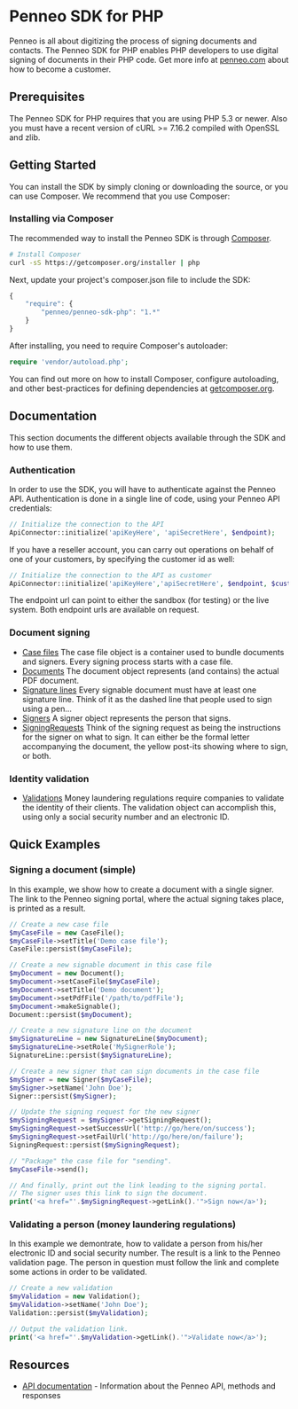 # Penneo SDK for PHP
Penneo is all about digitizing the process of signing documents and contacts. The Penneo SDK for PHP enables PHP developers to use digital signing of documents in their PHP code. Get more info at [penneo.com](https://penneo.com/) about how to become a customer.

## Prerequisites
The Penneo SDK for PHP requires that you are using PHP 5.3 or newer. Also you must have a recent version of cURL >= 7.16.2 compiled with OpenSSL and zlib.

## Getting Started
You can install the SDK by simply cloning or downloading the source, or you can use Composer. We recommend that you use Composer:

### Installing via Composer

The recommended way to install the Penneo SDK is through [Composer](http://getcomposer.org).

```bash
# Install Composer
curl -sS https://getcomposer.org/installer | php
```

Next, update your project's composer.json file to include the SDK:

```javascript
{
    "require": {
        "penneo/penneo-sdk-php": "1.*"
    }
}
```

After installing, you need to require Composer's autoloader:

```php
require 'vendor/autoload.php';
```
You can find out more on how to install Composer, configure autoloading, and other best-practices for defining dependencies at [getcomposer.org](http://getcomposer.org).

## Documentation
This section documents the different objects available through the SDK and how to use them. 

### Authentication
In order to use the SDK, you will have to authenticate against the Penneo API. Authentication is done in a single line of code, using your Penneo API credentials:

```php
// Initialize the connection to the API
ApiConnector::initialize('apiKeyHere', 'apiSecretHere', $endpoint);
```

If you have a reseller account, you can carry out operations on behalf of one of your customers, by specifying the customer id as well:

```php
// Initialize the connection to the API as customer
ApiConnector::initialize('apiKeyHere','apiSecretHere', $endpoint, $customerId);
```

The endpoint url can point to either the sandbox (for testing) or the live system. Both endpoint urls are available on request.

### Document signing
* [Case files][casefile-docs]
The case file object is a container used to bundle documents and signers. Every signing process starts with a case file.
* [Documents][document-docs]
The document object represents (and contains) the actual PDF document.
* [Signature lines][signature-line-docs]
Every signable document must have at least one signature line. Think of it as the dashed line that people used to sign using a pen...
* [Signers][signer-docs]
A signer object represents the person that signs.
* [SigningRequests][signing-request-docs]
Think of the signing request as being the instructions for the signer on what to sign. It can either be the formal letter accompanying the document, the yellow post-its showing where to sign, or both.

### Identity validation
* [Validations][validation-docs]
Money laundering regulations require companies to validate the identity of their clients. The validation object can accomplish this, using only a social security number and an electronic ID.

## Quick Examples

### Signing a document (simple)
In this example, we show how to create a document with a single signer.
The link to the Penneo signing portal, where the actual signing takes place, is printed as a result.

```php
// Create a new case file
$myCaseFile = new CaseFile();
$myCaseFile->setTitle('Demo case file');
CaseFile::persist($myCaseFile);

// Create a new signable document in this case file
$myDocument = new Document();
$myDocument->setCaseFile($myCaseFile);
$myDocument->setTitle('Demo document');
$myDocument->setPdfFile('/path/to/pdfFile');
$myDocument->makeSignable();
Document::persist($myDocument);

// Create a new signature line on the document
$mySignatureLine = new SignatureLine($myDocument);
$mySignatureLine->setRole('MySignerRole');
SignatureLine::persist($mySignatureLine);

// Create a new signer that can sign documents in the case file
$mySigner = new Signer($myCaseFile);
$mySigner->setName('John Doe');
Signer::persist($mySigner);

// Update the signing request for the new signer
$mySigningRequest = $mySigner->getSigningRequest();
$mySigningRequest->setSuccessUrl('http://go/here/on/success');
$mySigningRequest->setFailUrl('http://go/here/on/failure');
SigningRequest::persist($mySigningRequest);

// "Package" the case file for "sending".
$myCaseFile->send();

// And finally, print out the link leading to the signing portal.
// The signer uses this link to sign the document.
print('<a href="'.$mySigningRequest->getLink().'">Sign now</a>');
```

### Validating a person (money laundering regulations)
In this example we demontrate, how to validate a person from his/her electronic ID and social security number.
The result is a link to the Penneo validation page. The person in question must follow the link and complete some actions in order to be validated.

```php
// Create a new validation
$myValidation = new Validation();
$myValidation->setName('John Doe');
Validation::persist($myValidation);

// Output the validation link.
print('<a href="'.$myValidation->getLink().'">Validate now</a>');

```

## Resources

* [API documentation][docs-api] - Information about the Penneo API, methods and responses


[docs-api]: https://app.penneo.com/api/docs
[casefile-docs]: docs/casefile.md
[document-docs]: docs/document.md
[signature-line-docs]: docs/signature-line.md
[signer-docs]: docs/signer.md
[signing-request-docs]: docs/signing-request.md
[validation-docs]: docs/validation.md

